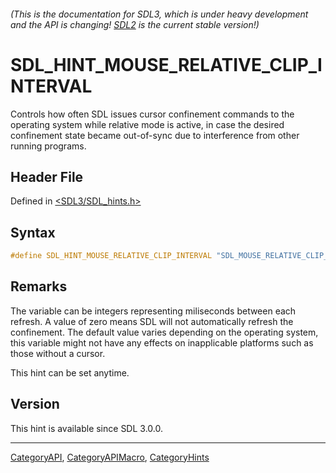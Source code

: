 ###### (This is the documentation for SDL3, which is under heavy development and the API is changing! [SDL2](https://wiki.libsdl.org/SDL2/) is the current stable version!)
# SDL_HINT_MOUSE_RELATIVE_CLIP_INTERVAL

Controls how often SDL issues cursor confinement commands to the operating system while relative mode is active, in case the desired confinement state became out-of-sync due to interference from other running programs.

## Header File

Defined in [<SDL3/SDL_hints.h>](https://github.com/libsdl-org/SDL/blob/main/include/SDL3/SDL_hints.h)

## Syntax

```c
#define SDL_HINT_MOUSE_RELATIVE_CLIP_INTERVAL "SDL_MOUSE_RELATIVE_CLIP_INTERVAL"
```

## Remarks

The variable can be integers representing miliseconds between each refresh.
A value of zero means SDL will not automatically refresh the confinement.
The default value varies depending on the operating system, this variable
might not have any effects on inapplicable platforms such as those without
a cursor.

This hint can be set anytime.

## Version

This hint is available since SDL 3.0.0.

----
[CategoryAPI](CategoryAPI), [CategoryAPIMacro](CategoryAPIMacro), [CategoryHints](CategoryHints)

